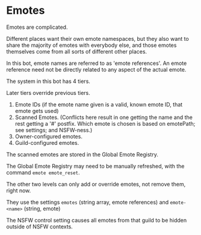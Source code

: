 # Emotes

Emotes are complicated.

Different places want their own emote namespaces,
 but they also want to share the majority of emotes with everybody else,
 and those emotes themselves come from all sorts of different other places.

In this bot, emote names are referred to as 'emote references'.
An emote reference need not be directly related to any aspect of the actual emote.

The system in this bot has 4 tiers.

Later tiers override previous tiers.

1. Emote IDs (if the emote name given is a valid, known emote ID, that emote gets used)
2. Scanned Emotes. (Conflicts here result in one getting the name and the rest getting a '#<number>' postfix. Which emote is chosen is based on emotePath; see settings; and NSFW-ness.)
3. Owner-configured emotes.
4. Guild-configured emotes.

The scanned emotes are stored in the Global Emote Registry.

The Global Emote Registry may need to be manually refreshed,
 with the command `emote emote_reset`.

The other two levels can only add or override emotes, not remove them, right now.

They use the settings `emotes` (string array, emote references) and `emote-<name>` (string, emote)

The NSFW control setting causes all emotes from that guild to be hidden outside of NSFW contexts.